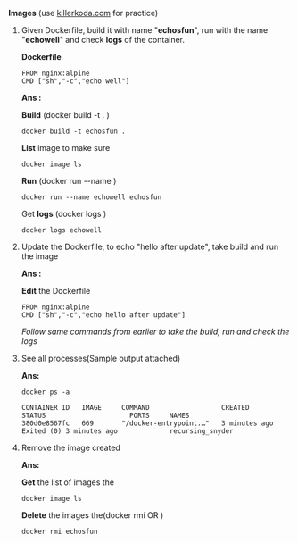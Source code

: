 **Images** (use [killerkoda.com](https://killercoda.com/playgrounds/scenario/kubernetes) for practice)
1. Given Dockerfile, build it with name "**echosfun**", run with the name "**echowell**" and check **logs** of the container.
   
   **Dockerfile**
   
       FROM nginx:alpine
       CMD ["sh","-c","echo well"]
   **Ans :**

   **Build** (docker build -t <imagename> . )
   
       docker build -t echosfun .

   **List** image to make sure 
   
       docker image ls
   
   **Run** (docker run --name <cotnainername> <imagename>)
   
       docker run --name echowell echosfun
   
   Get **logs** (docker logs <containername>)
   
       docker logs echowell
   
2. Update the Dockerfile, to echo "hello after update", take build and run the image

   **Ans :**

   **Edit** the Dockerfile
   
       FROM nginx:alpine
       CMD ["sh","-c","echo hello after update"]

   _Follow same commands from earlier to take the build, run and check the logs_
   
3. See all processes(Sample output attached)

   **Ans:**
   
       docker ps -a

       CONTAINER ID   IMAGE     COMMAND                  CREATED         STATUS                     PORTS     NAMES
       380d0e8567fc   669       "/docker-entrypoint.…"   3 minutes ago   Exited (0) 3 minutes ago             recursing_snyder
   
5. Remove the image created

   **Ans:**

   **Get** the list of images the
   
       docker image ls

   **Delete** the images the(docker rmi <imagename> OR <imageID>)
   
       docker rmi echosfun
